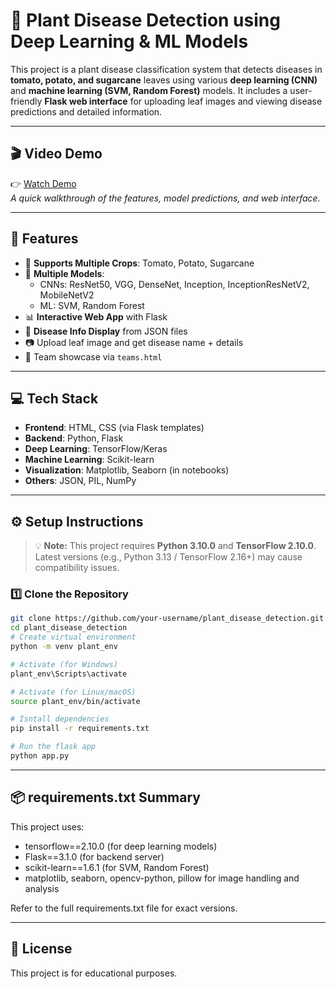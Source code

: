 # 🌱 Plant Disease Detection using Deep Learning & ML Models

This project is a plant disease classification system that detects diseases in **tomato, potato, and sugarcane** leaves using various **deep learning (CNN)** and **machine learning (SVM, Random Forest)** models. It includes a user-friendly **Flask web interface** for uploading leaf images and viewing disease predictions and detailed information.

---

## 🎬 Video Demo

👉 [Watch Demo](https://drive.google.com/file/d/1y83MyxP5AN0Q0m7PCts5tc_UNfVLU8Il/view?usp=sharing)  
*A quick walkthrough of the features, model predictions, and web interface.*

---

## 🚀 Features

- 🌾 **Supports Multiple Crops**: Tomato, Potato, Sugarcane
- 🧠 **Multiple Models**:
  - CNNs: ResNet50, VGG, DenseNet, Inception, InceptionResNetV2, MobileNetV2
  - ML: SVM, Random Forest
- 📊 **Interactive Web App** with Flask
- 🧾 **Disease Info Display** from JSON files
- 📷 Upload leaf image and get disease name + details
- 👥 Team showcase via `teams.html`

---

## 💻 Tech Stack

- **Frontend**: HTML, CSS (via Flask templates)
- **Backend**: Python, Flask
- **Deep Learning**: TensorFlow/Keras
- **Machine Learning**: Scikit-learn
- **Visualization**: Matplotlib, Seaborn (in notebooks)
- **Others**: JSON, PIL, NumPy

---

## ⚙️ Setup Instructions

> 💡 **Note:** This project requires **Python 3.10.0** and **TensorFlow 2.10.0**.  
> Latest versions (e.g., Python 3.13 / TensorFlow 2.16+) may cause compatibility issues.

### 1️⃣ Clone the Repository

```bash
git clone https://github.com/your-username/plant_disease_detection.git
cd plant_disease_detection
# Create virtual environment
python -m venv plant_env

# Activate (for Windows)
plant_env\Scripts\activate

# Activate (for Linux/macOS)
source plant_env/bin/activate

# Isntall dependencies
pip install -r requirements.txt

# Run the flask app
python app.py
```

---

## 📦 requirements.txt Summary
This project uses:

- tensorflow==2.10.0 (for deep learning models)
- Flask==3.1.0 (for backend server)
- scikit-learn==1.6.1 (for SVM, Random Forest)
- matplotlib, seaborn, opencv-python, pillow for image handling and analysis

Refer to the full requirements.txt file for exact versions.

---

## 📝 License
This project is for educational purposes.

